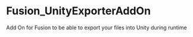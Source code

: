 # Fusion_UnityExporterAddOn
Add On for Fusion to be able to export your files into Unity during runtime
